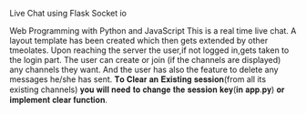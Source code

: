 Live Chat using Flask Socket io

Web Programming with Python and JavaScript
This is a real time live chat.
A layout template has been created which then gets extended by other tmeolates.
Upon reaching the server the user,if not logged in,gets taken to the login part.
The user can create or join (if the channels are displayed) any channels they want.
And the user has also the feature to delete any messages he/she has sent.
𝐓𝐨 𝐂𝐥𝐞𝐚𝐫 𝐚𝐧 𝐄𝐱𝐢𝐬𝐭𝐢𝐧𝐠 𝐬𝐞𝐬𝐬𝐢𝐨𝐧(from all its existing channels) 𝐲𝐨𝐮 𝐰𝐢𝐥𝐥 𝐧𝐞𝐞𝐝 𝐭𝐨 𝐜𝐡𝐚𝐧𝐠𝐞 𝐭𝐡𝐞 𝐬𝐞𝐬𝐬𝐢𝐨𝐧 𝐤𝐞𝐲(𝐢𝐧 𝐚𝐩𝐩.𝐩𝐲) 𝐨𝐫 𝐢𝐦𝐩𝐥𝐞𝐦𝐞𝐧𝐭 𝐜𝐥𝐞𝐚𝐫 𝐟𝐮𝐧𝐜𝐭𝐢𝐨𝐧.
